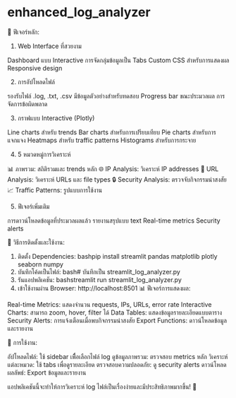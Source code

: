 # enhanced_log_analyzer

🌟 ฟีเจอร์หลัก:
1. Web Interface ที่สวยงาม

Dashboard แบบ Interactive
การจัดกลุ่มข้อมูลเป็น Tabs
Custom CSS สำหรับการแสดงผล
Responsive design

2. การอัปโหลดไฟล์

รองรับไฟล์ .log, .txt, .csv
มีข้อมูลตัวอย่างสำหรับทดสอบ
Progress bar ขณะประมวลผล
การจัดการข้อผิดพลาด

3. กราฟแบบ Interactive (Plotly)

Line charts สำหรับ trends
Bar charts สำหรับการเปรียบเทียบ
Pie charts สำหรับการแจกแจง
Heatmaps สำหรับ traffic patterns
Histograms สำหรับการกระจาย

4. 5 หมวดหมู่การวิเคราะห์

📊 ภาพรวม: สถิติรวมและ trends หลัก
🌐 IP Analysis: วิเคราะห์ IP addresses
🔗 URL Analysis: วิเคราะห์ URLs และ file types
🔒 Security Analysis: ตรวจจับกิจกรรมน่าสงสัย
📈 Traffic Patterns: รูปแบบการใช้งาน

5. ฟีเจอร์เพิ่มเติม

การดาวน์โหลดข้อมูลที่ประมวลผลแล้ว
รายงานสรุปแบบ text
Real-time metrics
Security alerts

🚀 วิธีการติดตั้งและใช้งาน:
1. ติดตั้ง Dependencies:
bashpip install streamlit pandas matplotlib plotly seaborn numpy
2. บันทึกโค้ดเป็นไฟล์:
bash# บันทึกเป็น streamlit_log_analyzer.py
3. รันแอปพลิเคชัน:
bashstreamlit run streamlit_log_analyzer.py
4. เข้าใช้งานผ่าน Browser:
http://localhost:8501
📊 ฟีเจอร์การแสดงผล:

Real-time Metrics: แสดงจำนวน requests, IPs, URLs, error rate
Interactive Charts: สามารถ zoom, hover, filter ได้
Data Tables: แสดงข้อมูลรายละเอียดแบบตาราง
Security Alerts: การแจ้งเตือนเมื่อพบกิจกรรมน่าสงสัย
Export Functions: ดาวน์โหลดข้อมูลและรายงาน

🎯 การใช้งาน:

อัปโหลดไฟล์: ใช้ sidebar เพื่ือเลือกไฟล์ log
ดูข้อมูลภาพรวม: ตรวจสอบ metrics หลัก
วิเคราะห์แต่ละหมวด: ใช้ tabs เพื่อดูรายละเอียด
ตรวจสอบความปลอดภัย: ดู security alerts
ดาวน์โหลดผลลัพธ์: Export ข้อมูลและรายงาน

แอปพลิเคชันนี้จะทำให้การวิเคราะห์ log ไฟล์เป็นเรื่องง่ายและมีประสิทธิภาพมากขึ้น! 🎉
